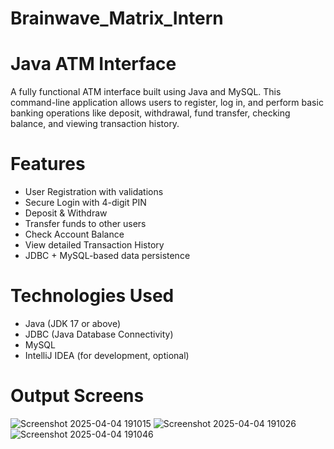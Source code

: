 # Brainwave_Matrix_Intern
# Java ATM Interface

A fully functional ATM interface built using Java and MySQL. This command-line application allows users to register, log in, and perform basic banking operations like deposit, withdrawal, fund transfer, checking balance, and viewing transaction history.

# Features
-  User Registration with validations
-  Secure Login with 4-digit PIN
-  Deposit & Withdraw
-  Transfer funds to other users
-  Check Account Balance
-  View detailed Transaction History
-  JDBC + MySQL-based data persistence

# Technologies Used
- Java (JDK 17 or above)
- JDBC (Java Database Connectivity)
- MySQL
- IntelliJ IDEA (for development, optional)

# Output Screens

![Screenshot 2025-04-04 191015](https://github.com/user-attachments/assets/677df0e2-3beb-45c8-9279-3a5a71d91028)
![Screenshot 2025-04-04 191026](https://github.com/user-attachments/assets/8dca6ae9-2f1c-4fe6-b880-1d180eb80ac8)
![Screenshot 2025-04-04 191046](https://github.com/user-attachments/assets/29e07967-fa76-47ad-b9ef-c8440dfa567b)


